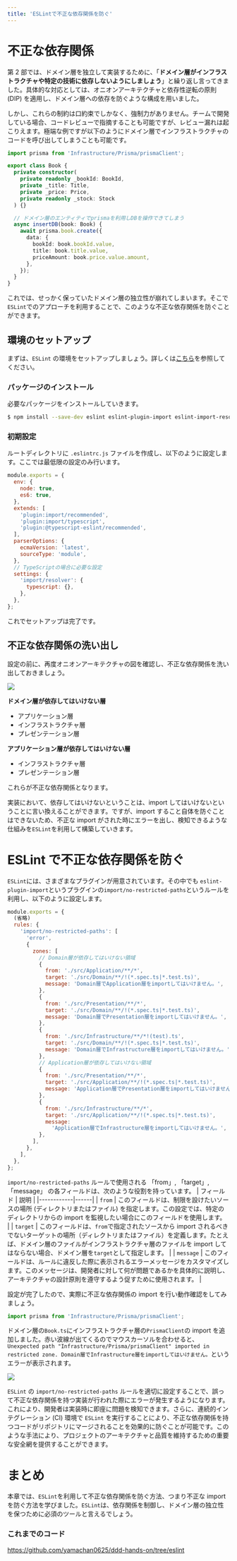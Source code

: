 ```yaml
---
title: 'ESLintで不正な依存関係を防ぐ'
---
```


# 不正な依存関係

第 2 部では、ドメイン層を独立して実装するために、「**ドメイン層がインフラストラクチャや特定の技術に依存しないようにしましょう**」と繰り返し言ってきました。具体的な対応としては、オニオンアーキテクチャと依存性逆転の原則 (DIP) を適用し、ドメイン層への依存を防ぐような構成を用いました。

しかし、これらの制約は口約束でしかなく、強制力がありません。チームで開発している場合、コードレビューで指摘することも可能ですが、レビュー漏れは起こりえます。極端な例ですが以下のようにドメイン層でインフラストラクチャのコードを呼び出してしまうことも可能です。

```js:.../src/Domain/models/Book/Book.ts
import prisma from 'Infrastructure/Prisma/prismaClient';

export class Book {
  private constructor(
    private readonly _bookId: BookId,
    private _title: Title,
    private _price: Price,
    private readonly _stock: Stock
  ) {}

  // ドメイン層のエンティティでprismaを利用しDBを操作できてしまう
  async insertDB(book: Book) {
    await prisma.book.create({
      data: {
        bookId: book.bookId.value,
        title: book.title.value,
        priceAmount: book.price.value.amount,
      },
    });
  }
}
```

これでは、せっかく保っていたドメイン層の独立性が崩れてしまいます。そこで`ESLint`でのアプローチを利用することで、このような不正な依存関係を防ぐことができます。

## 環境のセットアップ

まずは、`ESLint` の環境をセットアップしましょう。詳しくは[こちら](https://eslint.org/docs/latest/use/getting-started)を参照してください。

### パッケージのインストール

必要なパッケージをインストールしていきます。

```bash
$ npm install --save-dev eslint eslint-plugin-import eslint-import-resolver-typescript @typescript-eslint/eslint-plugin
```

### 初期設定

ルートディレクトリに `.eslintrc.js` ファイルを作成し、以下のように設定します。ここでは最低限の設定のみ行います。

```js:stockManagement/.eslintrc.js
module.exports = {
  env: {
    node: true,
    es6: true,
  },
  extends: [
    'plugin:import/recommended',
    'plugin:import/typescript',
    'plugin:@typescript-eslint/recommended',
  ],
  parserOptions: {
    ecmaVersion: 'latest',
    sourceType: 'module',
  },
  // TypeScriptの場合に必要な設定
  settings: {
    'import/resolver': {
      typescript: {},
    },
  },
};
```

これでセットアップは完了です。

## 不正な依存関係の洗い出し

設定の前に、再度オニオンアーキテクチャの図を確認し、不正な依存関係を洗い出しておきましょう。

![](https://storage.googleapis.com/zenn-user-upload/ea8459dbb430-20231121.png)

**ドメイン層が依存してはいけない層**

- アプリケーション層
- インフラストラクチャ層
- プレゼンテーション層

**アプリケーション層が依存してはいけない層**

- インフラストラクチャ層
- プレゼンテーション層

これらが不正な依存関係となります。

実装において、依存してはいけないということは、import してはいけないということに言い換えることができます。ですが、import すること自体を防ぐことはできないため、不正な import がされた時にエラーを出し、検知できるような仕組みを`ESLint`を利用して構築していきます。

# ESLint で不正な依存関係を防ぐ

`ESLint`には、さまざまなプラグインが用意されています。その中でも
`eslint-plugin-import`というプラグインの`import/no-restricted-paths`というルールを利用し、以下のように設定します。

```js:stockManagement/.eslintrc.js
module.exports = {
  (省略)
  rules: {
    'import/no-restricted-paths': [
      'error',
      {
        zones: [
          // Domain層が依存してはいけない領域
          {
            from: './src/Application/**/*',
            target: './src/Domain/**/!(*.spec.ts|*.test.ts)',
            message: 'Domain層でApplication層をimportしてはいけません。',
          },
          {
            from: './src/Presentation/**/*',
            target: './src/Domain/**/!(*.spec.ts|*.test.ts)',
            message: 'Domain層でPresentation層をimportしてはいけません。',
          },
          {
            from: './src/Infrastructure/**/*!(test).ts',
            target: './src/Domain/**/!(*.spec.ts|*.test.ts)',
            message: 'Domain層でInfrastructure層をimportしてはいけません。',
          },
          // Application層が依存してはいけない領域
          {
            from: './src/Presentation/**/*',
            target: './src/Application/**/!(*.spec.ts|*.test.ts)',
            message: 'Application層でPresentation層をimportしてはいけません。',
          },
          {
            from: './src/Infrastructure/**/*',
            target: './src/Application/**/!(*.spec.ts|*.test.ts)',
            message:
              'Application層でInfrastructure層をimportしてはいけません。',
          },
        ],
      },
    ],
  },
};
```

`import/no-restricted-paths` ルールで使用される 「from」, 「target」, 「message」 の各フィールドは、次のような役割を持っています。
| フィールド | 説明 |
|------------|------|
| `from` | このフィールドは、制限を設けたいソースの場所 (ディレクトリまたはファイル) を指定します。この設定では、特定のディレクトリからの import を監視したい場合にこのフィールドを使用します。 |
| `target` | このフィールドは、`from`で指定されたソースから import されるべきでないターゲットの場所（ディレクトリまたはファイル）を定義します。たとえば、ドメイン層のファイルがインフラストラクチャ層のファイルを import してはならない場合、ドメイン層を`target`として指定します。 |
| `message` | このフィールドは、ルールに違反した際に表示されるエラーメッセージをカスタマイズします。このメッセージは、開発者に対して何が問題であるかを具体的に説明し、アーキテクチャの設計原則を遵守するよう促すために使用されます。 |

設定が完了したので、実際に不正な依存関係の import を行い動作確認をしてみましょう。

```js:src/Domain/models/Book/Book.ts
import prisma from 'Infrastructure/Prisma/prismaClient';
```

ドメイン層の`Book.ts`にインフラストラクチャ層の`PrismaClient`の import を追加しました。赤い波線が出てくるのでマウスカーソルを合わせると、`Unexpected path "Infrastructure/Prisma/prismaClient" imported in restricted zone. Domain層でInfrastructure層をimportしてはいけません。`というエラーが表示されます。

![](https://storage.googleapis.com/zenn-user-upload/256e76220aa0-20231210.png)

`ESLint` の `import/no-restricted-paths` ルールを適切に設定することで、誤って不正な依存関係を持つ実装が行われた際にエラーが発生するようになります。これにより、開発者は実装時に即座に問題を検知できます。さらに、連続的インテグレーション (CI) 環境で `ESLint` を実行することにより、不正な依存関係を持つコードがリポジトリにマージされることを効果的に防ぐことが可能です。このような手法により、プロジェクトのアーキテクチャと品質を維持するための重要な安全網を提供することができます。

# まとめ

本章では、`ESLint`を利用して不正な依存関係を防ぐ方法、つまり不正な import を防ぐ方法を学びました。`ESLint`は、依存関係を制御し、ドメイン層の独立性を保つために必須のツールと言えるでしょう。

### これまでのコード

https://github.com/yamachan0625/ddd-hands-on/tree/eslint
